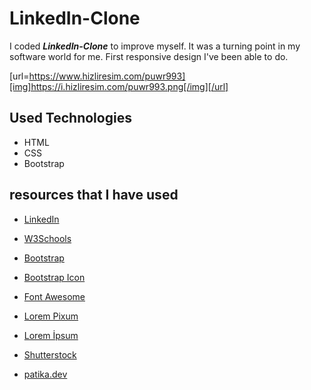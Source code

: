 # LinkedIn-Clone

I coded ***LinkedIn-Clone*** to improve myself. It was a turning point in my software world for me. First responsive design I've been able to do.

[url=https://www.hizliresim.com/puwr993][img]https://i.hizliresim.com/puwr993.png[/img][/url]

## Used Technologies 

+ HTML
+ CSS
+ Bootstrap


## resources that I have used

- [LinkedIn](https://www.linkedin.com/)

- [W3Schools](https://www.w3schools.com/)

- [Bootstrap](https://getbootstrap.com/)

- [Bootstrap Icon](https://icons.getbootstrap.com/)

- [Font Awesome](https://fontawesome.com/icons)

- [Lorem Pixum](https://picsum.photos/)

- [Lorem İpsum](https://tr.lipsum.com/)

- [Shutterstock](https://www.shutterstock.com/tr/)

- [patika.dev](https://www.patika.dev/)


